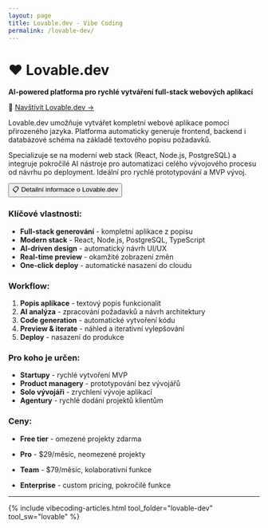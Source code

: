 ```yaml
---
layout: page
title: Lovable.dev - Vibe Coding
permalink: /lovable-dev/
---
```



# ❤️ Lovable.dev

**AI-powered platforma pro rychlé vytváření full-stack webových aplikací**

🔗 [Navštívit Lovable.dev →](https://lovable.dev/invite/405d95b3-120c-4d39-9359-6deaf3dc482e)

Lovable.dev umožňuje vytvářet kompletní webové aplikace pomocí přirozeného jazyka. Platforma automaticky generuje frontend, backend i databázové schéma na základě textového popisu požadavků.

Specializuje se na moderní web stack (React, Node.js, PostgreSQL) a integruje pokročilé AI nástroje pro automatizaci celého vývojového procesu od návrhu po deployment. Ideální pro rychlé prototypování a MVP vývoj.

<div class="vibecoding-details">
  <button class="vibecoding-toggle collapsed" onclick="toggleDetails(this)">
    📋 Detailní informace o Lovable.dev
  </button>
  <div class="vibecoding-content" markdown="1">

### Klíčové vlastnosti:
- **Full-stack generování** - kompletní aplikace z popisu
- **Modern stack** - React, Node.js, PostgreSQL, TypeScript
- **AI-driven design** - automatický návrh UI/UX
- **Real-time preview** - okamžité zobrazení změn
- **One-click deploy** - automatické nasazení do cloudu

### Workflow:
1. **Popis aplikace** - textový popis funkcionalit
2. **AI analýza** - zpracování požadavků a návrh architektury
3. **Code generation** - automatické vytvoření kódu
4. **Preview & iterate** - náhled a iterativní vylepšování
5. **Deploy** - nasazení do produkce

### Pro koho je určen:
- **Startupy** - rychlé vytvoření MVP
- **Product managery** - prototypování bez vývojářů
- **Solo vývojáři** - zrychlení vývoje aplikací
- **Agentury** - rychlé dodání projektů klientům

### Ceny:
- **Free tier** - omezené projekty zdarma
- **Pro** - $29/měsíc, neomezené projekty
- **Team** - $79/měsíc, kolaborativní funkce
- **Enterprise** - custom pricing, pokročilé funkce

  </div>
</div>

<hr>

{% include vibecoding-articles.html tool_folder="lovable-dev" tool_sw="lovable" %}